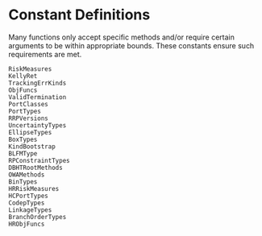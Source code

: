 # Constant Definitions

Many functions only accept specific methods and/or require certain arguments to be within appropriate bounds. These constants ensure such requirements are met.

```@docs
RiskMeasures
KellyRet
TrackingErrKinds
ObjFuncs
ValidTermination
PortClasses
PortTypes
RRPVersions
UncertaintyTypes
EllipseTypes
BoxTypes
KindBootstrap
BLFMType
RPConstraintTypes
DBHTRootMethods
OWAMethods
BinTypes
HRRiskMeasures
HCPortTypes
CodepTypes
LinkageTypes
BranchOrderTypes
HRObjFuncs
```
